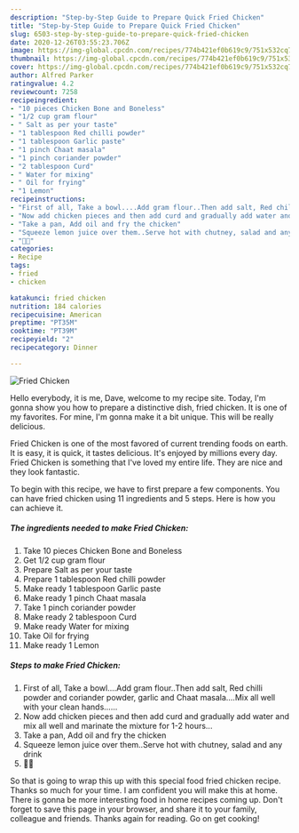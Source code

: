 ```yaml
---
description: "Step-by-Step Guide to Prepare Quick Fried Chicken"
title: "Step-by-Step Guide to Prepare Quick Fried Chicken"
slug: 6503-step-by-step-guide-to-prepare-quick-fried-chicken
date: 2020-12-26T03:55:23.706Z
image: https://img-global.cpcdn.com/recipes/774b421ef0b619c9/751x532cq70/fried-chicken-recipe-main-photo.jpg
thumbnail: https://img-global.cpcdn.com/recipes/774b421ef0b619c9/751x532cq70/fried-chicken-recipe-main-photo.jpg
cover: https://img-global.cpcdn.com/recipes/774b421ef0b619c9/751x532cq70/fried-chicken-recipe-main-photo.jpg
author: Alfred Parker
ratingvalue: 4.2
reviewcount: 7258
recipeingredient:
- "10 pieces Chicken Bone and Boneless"
- "1/2 cup gram flour"
- " Salt as per your taste"
- "1 tablespoon Red chilli powder"
- "1 tablespoon Garlic paste"
- "1 pinch Chaat masala"
- "1 pinch coriander powder"
- "2 tablespoon Curd"
- " Water for mixing"
- " Oil for frying"
- "1 Lemon"
recipeinstructions:
- "First of all, Take a bowl....Add gram flour..Then add salt, Red chilli powder and coriander powder, garlic and Chaat masala....Mix all well with your clean hands......"
- "Now add chicken pieces and then add curd and gradually add water and mix all well and marinate the mixture for 1-2 hours..."
- "Take a pan, Add oil and fry the chicken"
- "Squeeze lemon juice over them..Serve hot with chutney, salad and any drink"
- "🍖🍺"
categories:
- Recipe
tags:
- fried
- chicken

katakunci: fried chicken 
nutrition: 184 calories
recipecuisine: American
preptime: "PT35M"
cooktime: "PT39M"
recipeyield: "2"
recipecategory: Dinner

---
```



![Fried Chicken](https://img-global.cpcdn.com/recipes/774b421ef0b619c9/751x532cq70/fried-chicken-recipe-main-photo.jpg)

Hello everybody, it is me, Dave, welcome to my recipe site. Today, I'm gonna show you how to prepare a distinctive dish, fried chicken. It is one of my favorites. For mine, I'm gonna make it a bit unique. This will be really delicious.

Fried Chicken is one of the most favored of current trending foods on earth. It is easy, it is quick, it tastes delicious. It's enjoyed by millions every day. Fried Chicken is something that I've loved my entire life. They are nice and they look fantastic.




To begin with this recipe, we have to first prepare a few components. You can have fried chicken using 11 ingredients and 5 steps. Here is how you can achieve it.

<!--inarticleads1-->

##### The ingredients needed to make Fried Chicken:

1. Take 10 pieces Chicken Bone and Boneless
1. Get 1/2 cup gram flour
1. Prepare  Salt as per your taste
1. Prepare 1 tablespoon Red chilli powder
1. Make ready 1 tablespoon Garlic paste
1. Make ready 1 pinch Chaat masala
1. Take 1 pinch coriander powder
1. Make ready 2 tablespoon Curd
1. Make ready  Water for mixing
1. Take  Oil for frying
1. Make ready 1 Lemon




<!--inarticleads2-->

##### Steps to make Fried Chicken:

1. First of all, Take a bowl....Add gram flour..Then add salt, Red chilli powder and coriander powder, garlic and Chaat masala....Mix all well with your clean hands......
1. Now add chicken pieces and then add curd and gradually add water and mix all well and marinate the mixture for 1-2 hours...
1. Take a pan, Add oil and fry the chicken
1. Squeeze lemon juice over them..Serve hot with chutney, salad and any drink
1. 🍖🍺




So that is going to wrap this up with this special food fried chicken recipe. Thanks so much for your time. I am confident you will make this at home. There is gonna be more interesting food in home recipes coming up. Don't forget to save this page in your browser, and share it to your family, colleague and friends. Thanks again for reading. Go on get cooking!

